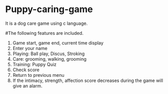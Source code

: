 # Puppy-caring-game
It is a dog care game using c language.

#The following features are included.
  1. Game start, game end, current time display
  2. Enter your name
  3. Playing: Ball play, Discus, Stroking
  4. Care: grooming, walking, grooming
  5. Training: Puppy Quiz
  6. Check score
  7. Return to previous menu
  8. If the intimacy, strength, affection score decreases during the game will give an alarm.
